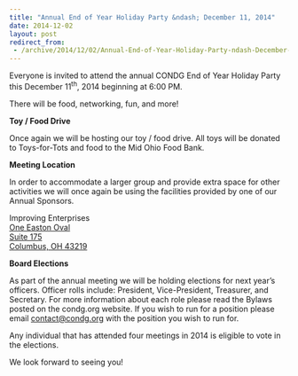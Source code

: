 ```yaml
---
title: "Annual End of Year Holiday Party &ndash; December 11, 2014"
date: 2014-12-02
layout: post
redirect_from:
 - /archive/2014/12/02/Annual-End-of-Year-Holiday-Party-ndash-December-11-2014.aspx
---
```



Everyone is invited to attend the annual CONDG End of Year Holiday Party this December 11<sup>th</sup>, 2014 beginning at 6:00 PM.

There will be food, networking, fun, and more!

**Toy / Food Drive**

Once again we will be hosting our toy / food drive. All toys will be donated to Toys-for-Tots and food to the Mid Ohio Food Bank.

**Meeting Location**

In order to accommodate a larger group and provide extra space for other activities we will once again be using the facilities provided by one of our Annual Sponsors.

Improving Enterprises      
[One Easton Oval        
Suite 175         
Columbus, OH 43219](http://goo.gl/maps/GmnKI)

**Board Elections**

As part of the annual meeting we will be holding elections for next year’s officers. Officer rolls include: President, Vice-President, Treasurer, and Secretary. For more information about each role please read the Bylaws posted on the condg.org website. If you wish to run for a position please email [contact@condg.org](mailto:contact@condg.org) with the position you wish to run for.

Any individual that has attended four meetings in 2014 is eligible to vote in the elections.

We look forward to seeing you!

